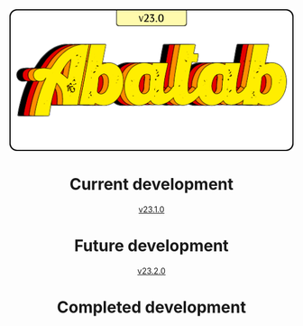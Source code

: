 <div align="center">

<img src="../images/Logos/AbatabLogo.png" alt="Abatab Changelog" width="512">

<br>

<h2>

# Current development

[v23.1.0](ROADMAP-23.1.0.md)

# Future development

[v23.2.0](ROADMAP-23.2.0.md)

# Completed development

</h2>

</div>
